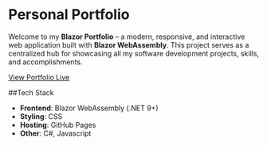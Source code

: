 # Personal Portfolio

Welcome to my **Blazor Portfolio** – a modern, responsive, and interactive web application built with **Blazor WebAssembly**. 
This project serves as a centralized hub for showcasing all my software development projects, skills, and accomplishments.


[View Portfolio Live](https://lucaor12.github.io/Portfolio/)

##Tech Stack

- **Frontend**: Blazor WebAssembly (.NET 9+)
- **Styling**: CSS
- **Hosting**: GitHub Pages
- **Other**: C#, Javascript

